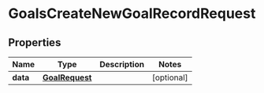 

# GoalsCreateNewGoalRecordRequest


## Properties

| Name | Type | Description | Notes |
|------------ | ------------- | ------------- | -------------|
|**data** | [**GoalRequest**](GoalRequest.md) |  |  [optional] |



